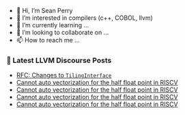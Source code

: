 - 👋 Hi, I’m Sean Perry
- 👀 I’m interested in compilers (c++, COBOL, llvm)
- 🌱 I’m currently learning ...
- 💞️ I’m looking to collaborate on ...
- 📫 How to reach me ...

<!---
s66perry/s66perry is a ✨ special ✨ repository because its `README.md` (this file) appears on your GitHub profile.
You can click the Preview link to take a look at your changes.
--->
### 📕 Latest LLVM Discourse Posts

<!-- DISCOURSE-LLVM:START -->
- [RFC: Changes to `TilingInterface`](https://discourse.llvm.org/t/rfc-changes-to-tilinginterface/66649#post_11)
- [Cannot auto vectorization for the half float point in RISCV](https://discourse.llvm.org/t/cannot-auto-vectorization-for-the-half-float-point-in-riscv/66712#post_4)
- [Cannot auto vectorization for the half float point in RISCV](https://discourse.llvm.org/t/cannot-auto-vectorization-for-the-half-float-point-in-riscv/66712#post_3)
- [Cannot auto vectorization for the half float point in RISCV](https://discourse.llvm.org/t/cannot-auto-vectorization-for-the-half-float-point-in-riscv/66712#post_2)
- [Cannot auto vectorization for the half float point in RISCV](https://discourse.llvm.org/t/cannot-auto-vectorization-for-the-half-float-point-in-riscv/66712#post_1)
<!-- DISCOURSE-LLVM:END -->
